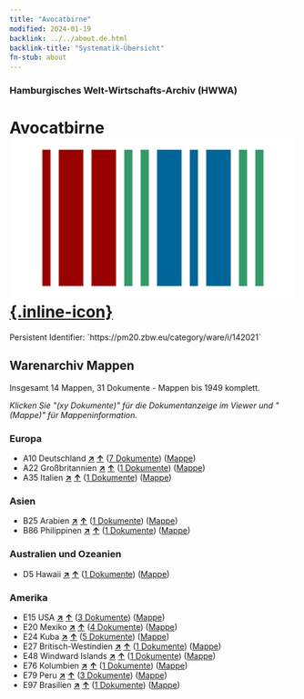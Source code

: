 ```yaml
---
title: "Avocatbirne"
modified: 2024-01-19
backlink: ../../about.de.html
backlink-title: "Systematik-Übersicht"
fn-stub: about
---
```


### Hamburgisches Welt-Wirtschafts-Archiv (HWWA)

# Avocatbirne &#160; [![Wikidata](/images/Wikidata-logo.svg "Wikidata"){.inline-icon}](http://www.wikidata.org/entity/Q961769)

<div class="hint">Persistent Identifier: `https://pm20.zbw.eu/category/ware/i/142021`</div>







## Warenarchiv Mappen






Insgesamt 14 Mappen, 31 Dokumente - Mappen bis 1949 komplett.

_Klicken Sie "(xy Dokumente)" für die Dokumentanzeige im Viewer und "(Mappe)" für Mappeninformation._




### Europa

- A10 Deutschland [**&nearr;**](../../../geo/i/126128/about.de.html "Deutschland (alle Mappen)") [**&uarr;**](../../../geo/about.de.html#A10 "Ländersystematik") (<a href="https://pm20.zbw.eu/iiifview/folder/wa/142021,126128" title="über: Avocatbirne : Deutschland" target="_blank">7 Dokumente</a>) ([Mappe](../../../../folder/wa/1420xx/142021/1261xx/126128/about.de.html))
- A22 Großbritannien [**&nearr;**](../../../geo/i/140974/about.de.html "Großbritannien (alle Mappen)") [**&uarr;**](../../../geo/about.de.html#A22 "Ländersystematik") (<a href="https://pm20.zbw.eu/iiifview/folder/wa/142021,140974" title="über: Avocatbirne : Großbritannien" target="_blank">1 Dokumente</a>) ([Mappe](../../../../folder/wa/1420xx/142021/1409xx/140974/about.de.html))
- A35 Italien [**&nearr;**](../../../geo/i/141008/about.de.html "Italien (alle Mappen)") [**&uarr;**](../../../geo/about.de.html#A35 "Ländersystematik") (<a href="https://pm20.zbw.eu/iiifview/folder/wa/142021,141008" title="über: Avocatbirne : Italien" target="_blank">1 Dokumente</a>) ([Mappe](../../../../folder/wa/1420xx/142021/1410xx/141008/about.de.html))

### Asien

- B25 Arabien [**&nearr;**](../../../geo/i/141158/about.de.html "Arabien (alle Mappen)") [**&uarr;**](../../../geo/about.de.html#B25 "Ländersystematik") (<a href="https://pm20.zbw.eu/iiifview/folder/wa/142021,141158" title="über: Avocatbirne : Arabien" target="_blank">1 Dokumente</a>) ([Mappe](../../../../folder/wa/1420xx/142021/1411xx/141158/about.de.html))
- B86 Philippinen [**&nearr;**](../../../geo/i/141240/about.de.html "Philippinen (alle Mappen)") [**&uarr;**](../../../geo/about.de.html#B86 "Ländersystematik") (<a href="https://pm20.zbw.eu/iiifview/folder/wa/142021,141240" title="über: Avocatbirne : Philippinen" target="_blank">1 Dokumente</a>) ([Mappe](../../../../folder/wa/1420xx/142021/1412xx/141240/about.de.html))

### Australien und Ozeanien

- D5 Hawaii [**&nearr;**](../../../geo/i/141595/about.de.html "Hawaii (alle Mappen)") [**&uarr;**](../../../geo/about.de.html#D5 "Ländersystematik") (<a href="https://pm20.zbw.eu/iiifview/folder/wa/142021,141595" title="über: Avocatbirne : Hawaii" target="_blank">1 Dokumente</a>) ([Mappe](../../../../folder/wa/1420xx/142021/1415xx/141595/about.de.html))

### Amerika

- E15 USA [**&nearr;**](../../../geo/i/141653/about.de.html "USA (alle Mappen)") [**&uarr;**](../../../geo/about.de.html#E15 "Ländersystematik") (<a href="https://pm20.zbw.eu/iiifview/folder/wa/142021,141653" title="über: Avocatbirne : USA" target="_blank">3 Dokumente</a>) ([Mappe](../../../../folder/wa/1420xx/142021/1416xx/141653/about.de.html))
- E20 Mexiko [**&nearr;**](../../../geo/i/141657/about.de.html "Mexiko (alle Mappen)") [**&uarr;**](../../../geo/about.de.html#E20 "Ländersystematik") (<a href="https://pm20.zbw.eu/iiifview/folder/wa/142021,141657" title="über: Avocatbirne : Mexiko" target="_blank">4 Dokumente</a>) ([Mappe](../../../../folder/wa/1420xx/142021/1416xx/141657/about.de.html))
- E24 Kuba [**&nearr;**](../../../geo/i/141659/about.de.html "Kuba (alle Mappen)") [**&uarr;**](../../../geo/about.de.html#E24 "Ländersystematik") (<a href="https://pm20.zbw.eu/iiifview/folder/wa/142021,141659" title="über: Avocatbirne : Kuba" target="_blank">5 Dokumente</a>) ([Mappe](../../../../folder/wa/1420xx/142021/1416xx/141659/about.de.html))
- E27 Britisch-Westindien [**&nearr;**](../../../geo/i/141663/about.de.html "Britisch-Westindien (alle Mappen)") [**&uarr;**](../../../geo/about.de.html#E27 "Ländersystematik") (<a href="https://pm20.zbw.eu/iiifview/folder/wa/142021,141663" title="über: Avocatbirne : Britisch-Westindien" target="_blank">1 Dokumente</a>) ([Mappe](../../../../folder/wa/1420xx/142021/1416xx/141663/about.de.html))
- E48 Windward Islands [**&nearr;**](../../../geo/i/141669/about.de.html "Windward Islands (alle Mappen)") [**&uarr;**](../../../geo/about.de.html#E48 "Ländersystematik") (<a href="https://pm20.zbw.eu/iiifview/folder/wa/142021,141669" title="über: Avocatbirne : Windward Islands" target="_blank">1 Dokumente</a>) ([Mappe](../../../../folder/wa/1420xx/142021/1416xx/141669/about.de.html))
- E76 Kolumbien [**&nearr;**](../../../geo/i/141687/about.de.html "Kolumbien (alle Mappen)") [**&uarr;**](../../../geo/about.de.html#E76 "Ländersystematik") (<a href="https://pm20.zbw.eu/iiifview/folder/wa/142021,141687" title="über: Avocatbirne : Kolumbien" target="_blank">1 Dokumente</a>) ([Mappe](../../../../folder/wa/1420xx/142021/1416xx/141687/about.de.html))
- E79 Peru [**&nearr;**](../../../geo/i/141689/about.de.html "Peru (alle Mappen)") [**&uarr;**](../../../geo/about.de.html#E79 "Ländersystematik") (<a href="https://pm20.zbw.eu/iiifview/folder/wa/142021,141689" title="über: Avocatbirne : Peru" target="_blank">3 Dokumente</a>) ([Mappe](../../../../folder/wa/1420xx/142021/1416xx/141689/about.de.html))
- E97 Brasilien [**&nearr;**](../../../geo/i/141697/about.de.html "Brasilien (alle Mappen)") [**&uarr;**](../../../geo/about.de.html#E97 "Ländersystematik") (<a href="https://pm20.zbw.eu/iiifview/folder/wa/142021,141697" title="über: Avocatbirne : Brasilien" target="_blank">1 Dokumente</a>) ([Mappe](../../../../folder/wa/1420xx/142021/1416xx/141697/about.de.html))



<a id="filmsections" />













